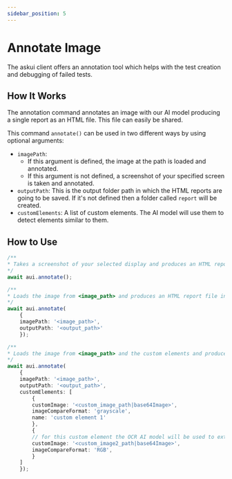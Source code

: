```yaml
---
sidebar_position: 5
---
```


# Annotate Image

The askui client offers an annotation tool which helps with the test creation and debugging of failed tests.

## How It Works

The annotation command annotates an image with our AI model producing a single report as an HTML file. This file can easily be shared.

This command `annotate()` can be used in two different ways by using optional arguments:


- `imagePath`:
  - If this argument is defined, the image at the path is loaded and annotated.
  - If this argument is not defined, a screenshot of your specified screen is taken and annotated.
- `outputPath`: This is the output folder path in which the HTML reports are going to be saved. If it's not defined then a folder called `report` will be created.
- `customElements`: A list of custom elements. The AI model will use them to detect elements similar to them.

## How to Use

```typescript
/**
* Takes a screenshot of your selected display and produces an HTML report file inside the default output path <project_root>/report.
*/
await aui.annotate();

/**
* Loads the image from <image_path> and produces an HTML report file inside the default output path <output_path>
*/
await aui.annotate(
    {
    imagePath: '<image_path>',
    outputPath: '<output_path>'
    });

/**
* Loads the image from <image_path> and the custom elements and produces an HTML report file inside the default output path <output_path>
*/
await aui.annotate(
    {
    imagePath: '<image_path>',
    outputPath: '<output_path>',
    customElements: [
        {
        customImage: '<custom_image_path|base64Image>',
        imageCompareFormat: 'grayscale',
        name: 'custom element 1'
        },
        {
        // for this custom element the OCR AI model will be used to extract text from the image, since no name was givin  
        customImage: '<custom_image2_path|base64Image>',
        imageCompareFormat: 'RGB',
        }
    ]
    });
```
